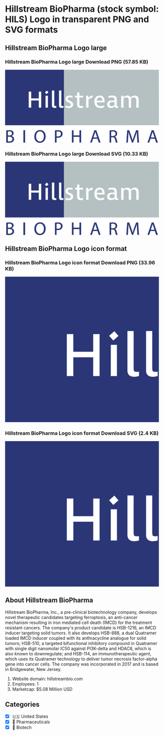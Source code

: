 # Hillstream BioPharma (stock symbol: HILS) Logo in transparent PNG and SVG formats

## Hillstream BioPharma Logo large

### Hillstream BioPharma Logo large Download PNG (57.85 KB)

![Hillstream BioPharma Logo large Download PNG (57.85 KB)](/img/orig/HILS_BIG-0bdcb9a5.png)

### Hillstream BioPharma Logo large Download SVG (10.33 KB)

![Hillstream BioPharma Logo large Download SVG (10.33 KB)](/img/orig/HILS_BIG-2e319fec.svg)

## Hillstream BioPharma Logo icon format

### Hillstream BioPharma Logo icon format Download PNG (33.96 KB)

![Hillstream BioPharma Logo icon format Download PNG (33.96 KB)](/img/orig/HILS-02d6bb15.png)

### Hillstream BioPharma Logo icon format Download SVG (2.4 KB)

![Hillstream BioPharma Logo icon format Download SVG (2.4 KB)](/img/orig/HILS-d60d84b9.svg)

## About Hillstream BioPharma

Hillstream BioPharma, Inc., a pre-clinical biotechnology company, develops novel therapeutic candidates targeting ferroptosis, an anti-cancer mechanism resulting in iron mediated cell death (IMCD) for the treatment resistant cancers. The company's product candidate is HSB-1216, an IMCD inducer targeting solid tumors. It also develops HSB-888, a dual Quatramer loaded IMCD inducer coupled with its anthracycline analogue for solid tumors; HSB-510, a targeted bifunctional inhibitory compound in Quatramer with single digit nanomolar IC50 against PI3K-delta and HDAC6, which is also known to downregulate; and HSB-114, an immunotherapeutic agent, which uses its Quatramer technology to deliver tumor necrosis factor-alpha gene into cancer cells. The company was incorporated in 2017 and is based in Bridgewater, New Jersey.

1. Website domain: hillstreambio.com
2. Employees: 1
3. Marketcap: $5.08 Million USD


## Categories
- [x] 🇺🇸 United States
- [x] 💊 Pharmaceuticals
- [x] 🧬 Biotech

